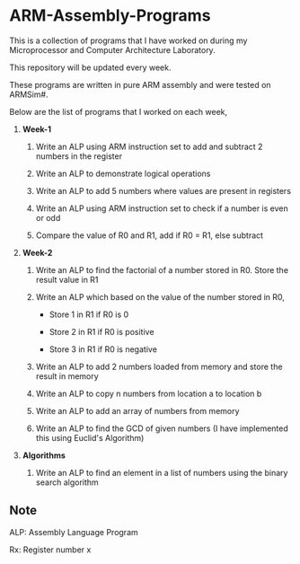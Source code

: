 # ARM-Assembly-Programs

This is a collection of programs that I have worked on during my Microprocessor and Computer Architecture Laboratory.

This repository will be updated every week.

These programs are written in pure ARM assembly and were tested on ARMSim#.

Below are the list of programs that I worked on each week,

1. **Week-1**

   1.  Write an ALP using ARM instruction set to add and subtract 2 numbers in the register

   2. Write an ALP to demonstrate logical operations

   3. Write an ALP to add 5 numbers where values are present in registers

   4. Write an ALP using ARM instruction set to check if a number is even or odd

   5. Compare the value of R0 and R1, add if R0 = R1, else subtract

      


2. **Week-2**


   1. Write an ALP to find the factorial of a number stored in R0. Store the result value in R1

   2. Write an ALP which based on the value of the number stored in R0,

      * Store 1 in R1 if R0 is 0

      * Store 2 in R1 if R0 is positive

      * Store 3 in R1 if R0 is negative

   3. Write an ALP to add 2 numbers loaded from memory and store the result in memory

   4. Write an ALP to copy n numbers from location a to location b

   5. Write an ALP to add an array of numbers from memory

   6. Write an ALP to find the GCD of given numbers (I have implemented this using Euclid's Algorithm)

      

3. **Algorithms**
   1. Write an ALP to find an element in a list of numbers using the binary search algorithm

## Note

ALP: Assembly Language Program

Rx: Register number x
